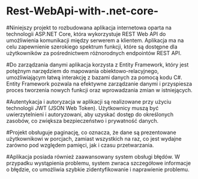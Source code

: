 # Rest-WebApi-with-.net-core-
#Niniejszy projekt to rozbudowana aplikacja internetowa oparta na technologii ASP.NET Core, która wykorzystuje REST Web API do umożliwienia komunikacji między serwerem a klientem. Aplikacja ma na celu zapewnienie szerokiego spektrum funkcji, które są dostępne dla użytkowników za pośrednictwem różnorodnych endpointów REST API.  

#Do zarządzania danymi aplikacja korzysta z Entity Framework, który jest potężnym narzędziem do mapowania obiektowo-relacyjnego, umożliwiającym łatwą interakcję z bazami danych za pomocą kodu C#. Entity Framework pozwala na efektywne zarządzanie danymi i przyspiesza proces tworzenia nowych funkcji oraz wprowadzania zmian w istniejących.

#Autentykacja i autoryzacja w aplikacji są realizowane przy użyciu technologii JWT (JSON Web Token). Użytkownicy muszą być uwierzytelnieni i autoryzowani, aby uzyskać dostęp do określonych zasobów, co zwiększa bezpieczeństwo i prywatność danych.

#Projekt obsługuje paginację, co oznacza, że dane są prezentowane użytkownikowi w porcjach, zamiast wszystkich na raz, co jest wydajne zarówno pod względem pamięci, jak i czasu przetwarzania.

#Aplikacja posiada również zaawansowany system obsługi błędów. W przypadku wystąpienia problemu, system zwraca szczegółowe informacje o błędzie, co umożliwia szybkie zidentyfikowanie i naprawienie problemu.
